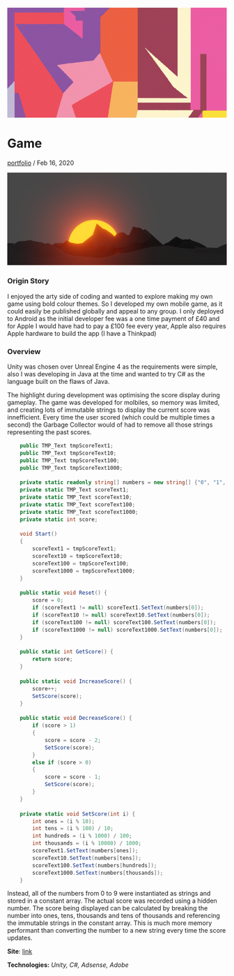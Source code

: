 ![random](../assets/random.png)

# Game

[portfolio](results?q=portfolio) / Feb 16, 2020

![Game Snapshot](../assets/game_snap.png)

### Origin Story

I enjoyed the arty side of coding and wanted to explore making my own game using bold colour themes. So I developed my own mobile game, as it could easily be published globally and appeal to any group. I only deployed to Android as the initial developer fee was a one time payment of £40 and for Apple I would have had to pay a £100 fee every year, Apple also requires Apple hardware to build the app (I have a Thinkpad)

### Overview

Unity was chosen over Unreal Engine 4 as the requirements were simple, also I was developing in Java at the time and wanted to try C# as the language built on the flaws of Java.

The highlight during development was optimising the score display during gameplay. The game was developed for molbiles, so memory was limited, and creating lots of immutable strings to display the current score was innefficient. Every time the user scored (which could be multiple times a second) the Garbage Collector would of had to remove all those strings representing the past scores.

``` C#
    public TMP_Text tmpScoreText1;
    public TMP_Text tmpScoreText10;
    public TMP_Text tmpScoreText100;
    public TMP_Text tmpScoreText1000;

    private static readonly string[] numbers = new string[] {"0", "1", "2", "3", "4", "5", "6", "7", "8", "9"};
    private static TMP_Text scoreText1;
    private static TMP_Text scoreText10;
    private static TMP_Text scoreText100;
    private static TMP_Text scoreText1000;
    private static int score;

    void Start()
    {
        scoreText1 = tmpScoreText1;
        scoreText10 = tmpScoreText10;
        scoreText100 = tmpScoreText100;
        scoreText1000 = tmpScoreText1000;
    }

    public static void Reset() {
        score = 0;
        if (scoreText1 != null) scoreText1.SetText(numbers[0]);
        if (scoreText10 != null) scoreText10.SetText(numbers[0]);
        if (scoreText100 != null) scoreText100.SetText(numbers[0]);
        if (scoreText1000 != null) scoreText1000.SetText(numbers[0]);
    }

    public static int GetScore() {
        return score;
    }
    
    public static void IncreaseScore() {
        score++;
        SetScore(score);
    }

    public static void DecreaseScore() {
        if (score > 1)
        {
            score = score - 2;    
            SetScore(score);
        }
        else if (score > 0)
        {
            score = score - 1;    
            SetScore(score);
        }
    }

    private static void SetScore(int i) {
        int ones = (i % 10);
        int tens = (i % 100) / 10;
        int hundreds = (i % 1000) / 100;
        int thousands = (i % 10000) / 1000;
        scoreText1.SetText(numbers[ones]);
        scoreText10.SetText(numbers[tens]);
        scoreText100.SetText(numbers[hundreds]);
        scoreText1000.SetText(numbers[thousands]);
    }


```

Instead, all of the numbers from 0 to 9 were instantiated as strings and stored in a constant array. The actual score was recorded using a hidden number. The score being displayed can be calculated by breaking the number into ones, tens, thousands and tens of thousands and referencing the immutable strings in the constant array. This is much more memory performant than converting the number to a new string every time the score updates.

**Site**: [link](https://play.google.com/store/apps/details?id=com.underscorerocks.rocks)

**Technologies:** *Unity, C#, Adsense, Adobe*
